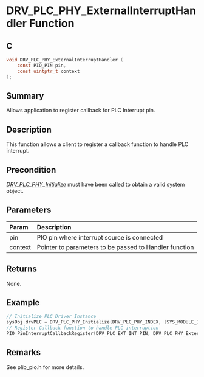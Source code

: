 # DRV_PLC_PHY_ExternalInterruptHandler Function

## C

```c
void DRV_PLC_PHY_ExternalInterruptHandler (
    const PIO_PIN pin, 
    const uintptr_t context 
);
```

## Summary

Allows application to register callback for PLC Interrupt pin.

## Description

This function allows a client to register a callback function to handle PLC interrupt.

## Precondition

[*DRV_PLC_PHY_Initialize*](GUID-3FE78AB9-5672-4748-BEEE-ADD364C8774A.html) must have been called to obtain a valid system object.

## Parameters

| Param | Description |
|:----- |:----------- |
| pin | PIO pin where interrupt source is connected |
| context | Pointer to parameters to be passed to Handler function |

## Returns

None.

## Example

```c
// Initialize PLC Driver Instance
sysObj.drvPLC = DRV_PLC_PHY_Initialize(DRV_PLC_PHY_INDEX, (SYS_MODULE_INIT *)&drvPlcPhyInitData);
// Register Callback function to handle PLC interruption
PIO_PinInterruptCallbackRegister(DRV_PLC_EXT_INT_PIN, DRV_PLC_PHY_ExternalInterruptHandler, sysObj.drvPLC);
```

## Remarks

See plib_pio.h for more details.

